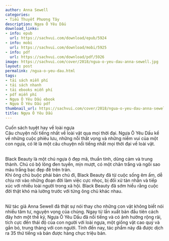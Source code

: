```yaml
---
author: Anna Sewell
categories:
- Tiểu Thuyết Phương Tây
description: Ngựa Ô Yêu Dấu
download_links:
- info: epub
  url: https://sachvui.com/download/epub/5924
- info: mobi
  url: https://sachvui.com/download/mobi/5925
- info: pdf
  url: https://sachvui.com/download/pdf/5926
image: https://sachvui.com/cover/2018/ngua-o-yeu-dau-anna-sewell.jpg
layout: post
permalink: /ngua-o-yeu-dau.html
tags:
- tải sách miễn phí
- tải sách nhanh
- tải ebooks miễn phí
- pdf miễn phí
- Ngựa Ô Yêu Dấu ebook
- Ngựa Ô Yêu Dấu pdf
thumbnail_url: https://sachvui.com/cover/2018/ngua-o-yeu-dau-anna-sewell.jpg
title: Ngựa Ô Yêu Dấu
---
```


 <div class="item-desc text-justify"> <p>Cuốn sách tuyệt hay về loài ngựa<br>Câu chuyện nổi tiếng nhất về loài vật qua mọi thời đại. Ngựa Ô Yêu Dấu kể về những cuộc phiêu lưu, những nỗi thất vọng và những niềm vui của một con ngựa, có lẽ là một câu chuyện nổi tiếng nhất mọi thời đại về loài vật.</p><p><br>Black Beauty là một chú ngựa ô đẹp mã, thuần tính, dũng cảm và trung thành. Chú có bộ lông đen tuyền, mịn mượt, có một chân trắng và ngôi sao màu trắng bạc đẹp đẽ trên trán.<br>Khi ông chủ buộc phải bán chú đi, Black Beauty đã từ cuộc sống êm ấm, dễ chịu rơi vào những đoạn đời làm việc cực nhọc, bị đối xử tàn nhẫn và tiếp xúc với nhiều loài người trong xã hội. Black Beauty đã sớm hiểu rằng cuộc đời thật khó mà lường trước với từng ông chủ khác nhau.</p><p><br>Nữ tác giả Anna Sewell đã thật sự nói thay cho những con vật không biết nói nhiều tâm tư, nguyện vọng của chúng. Ngay từ lần xuất bản đầu tiên cách đây hơn một thế kỷ, Ngựa Ô Yêu Dấu đã nổi tiếng và có ảnh hưởng rộng rãi, tích cực đến thái độ của con người với loài ngựa, một giống vật cao quý và gắn bó, trung thàng với con người. Tính đến nay, tác phẩm này đã được dịch ra 35 thứ tiếng và bán được hàng chục triệu bản.</p> </div>